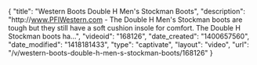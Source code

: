 {
    "title": "Western Boots Double H Men's Stockman Boots",
    "description": "http:\/\/www.PFIWestern.com - The Double H Men's Stockman boots are tough but they still have a soft cushion insole for comfort. The Double H Stockman boots ha...",
    "videoid": "168126",
    "date_created": "1400657560",
    "date_modified": "1418181433",
    "type": "captivate",
    "layout": "video",
    "url": "\/v\/western-boots-double-h-men-s-stockman-boots\/168126"
}